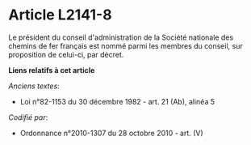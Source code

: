# Article L2141-8

Le président du conseil d'administration de la Société nationale des chemins de fer français est nommé parmi les membres du
conseil, sur proposition de celui-ci, par décret.

**Liens relatifs à cet article**

_Anciens textes_:

  - Loi n°82-1153 du 30 décembre 1982 - art. 21 (Ab), alinéa 5

_Codifié par_:

  - Ordonnance n°2010-1307 du 28 octobre 2010 - art. (V)
